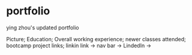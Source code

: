 # portfolio
ying zhou's updated portfolio

Picture;
Education;
Overall working experience;
newer classes attended;
bootcamp project links;
linkin link -> nav bar -> LindedIn ->




